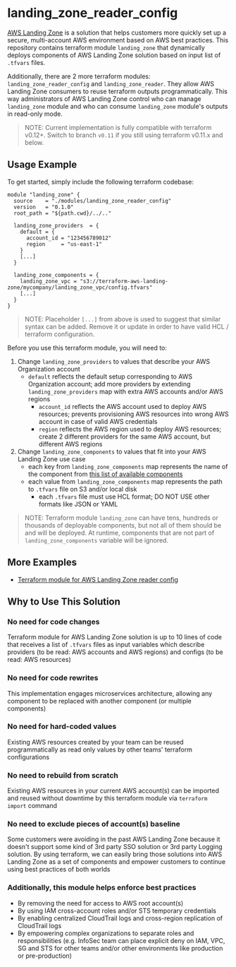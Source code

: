 # landing_zone_reader_config
[AWS Landing Zone](https://aws.amazon.com/solutions/aws-landing-zone/) is
a solution that helps customers more quickly set up a secure, multi-account
AWS environment based on AWS best practices. This repository contains terraform
module `landing_zone` that dynamically deploys components of AWS Landing Zone
solution based on input list of `.tfvars` files.

Additionally, there are 2 more terraform modules: `landing_zone_reader_config`
and `landing_zone_reader`. They allow AWS Landing Zone consumers to reuse
terraform outputs programmatically. This way administrators of AWS Landing Zone
control who can manage `landing_zone` module and who can consume `landing_zone`
module's outputs in read-only mode.

> NOTE: Current implementation is fully compatible with terraform v0.12+.
Switch to branch `v0.11` if you still using terraform v0.11.x and below.


## Usage Example
To get started, simply include the following terraform codebase:
```hcl
module "landing_zone" {
  source    = "./modules/landing_zone_reader_config"
  version   = "0.1.0"
  root_path = "${path.cwd}/../.."

  landing_zone_providers  = {
    default = {
      account_id = "123456789012"
      region     = "us-east-1"
    }
    [...]
  }

  landing_zone_components = {
    landing_zone_vpc = "s3://terraform-aws-landing-zone/mycompany/landing_zone_vpc/config.tfvars"
    [...]
  }
}
```

> NOTE: Placeholder `[...]` from above is used to suggest that similar syntax can be added. Remove it or update in order to have valid HCL / terraform configuration.

Before you use this terraform module, you will need to:
1. Change `landing_zone_providers` to values that describe your AWS Organization account
    * `default` reflects the default setup corresponding to AWS Organization account; add more providers by extending `landing_zone_providers` map with extra AWS accounts and/or AWS regions
        * `account_id` reflects the AWS account used to deploy AWS resources; prevents provisioning AWS resources into wrong AWS account in case of valid AWS credentials
        * `region` reflects the AWS region used to deploy AWS resources; create 2 different providers for the same AWS account, but different AWS regions
2. Change `landing_zone_components` to values that fit into your AWS Landing Zone use case
    * each key from `landing_zone_components` map represents the name of the component from [this list of available components](https://github.com/TerraHubCorp/terraform-aws-landing-zone/tree/master/components)
    * each value from `landing_zone_components` map represents the path to `.tfvars` file on S3 and/or local disk
        * each `.tfvars` file must use HCL format; DO NOT USE other formats like JSON or YAML

> NOTE: Terraform module `landing_zone` can have tens, hundreds or thousands of deployable components, but not all of them should be and will be deployed. At runtime, components that are not part of `landing_zone_components` variable will be ignored.

## More Examples
* [Terraform module for AWS Landing Zone reader config](https://github.com/TerraHubCorp/terraform-aws-landing-zone/tree/master/examples/example_landing_zone_reader_config)


## Why to Use This Solution

### No need for code changes
Terraform module for AWS Landing Zone solution is up to 10 lines of code that receives a list of `.tfvars` files as input variables which describe providers (to be read: AWS accounts and AWS regions) and configs (to be read: AWS resources)

### No need for code rewrites
This implementation engages microservices architecture, allowing any component to be replaced with another component (or multiple components)

### No need for hard-coded values
Existing AWS resources created by your team can be reused programmatically as read only values by other teams' terraform configurations

### No need to rebuild from scratch
Existing AWS resources in your current AWS account(s) can be imported and reused without downtime by this terraform module via `terraform import` command

### No need to exclude pieces of account(s) baseline
Some customers were avoiding in the past AWS Landing Zone because it doesn't support some kind of 3rd party SSO solution or 3rd party Logging solution. By using terraform, we can easily bring those solutions into AWS Landing Zone as a set of components and empower customers to continue using best practices of both worlds

### Additionally, this module helps enforce best practices
- By removing the need for access to AWS root account(s)
- By using IAM cross-account roles and/or STS temporary credentials
- By enabling centralized CloudTrail logs and cross-region replication of CloudTrail logs
- By empowering complex organizations to separate roles and responsibilities (e.g. InfoSec team can place explicit deny on IAM, VPC, SG and STS for other teams and/or other environments like production or pre-production)
